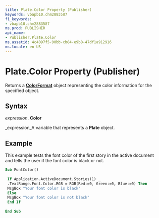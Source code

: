 ```yaml
---
title: Plate.Color Property (Publisher)
keywords: vbapb10.chm2883587
f1_keywords:
- vbapb10.chm2883587
ms.prod: PUBLISHER
api_name:
- Publisher.Plate.Color
ms.assetid: 4c4897f5-90bb-cb84-e9b8-47df1a912916
ms.locale: en-US
---
```



# Plate.Color Property (Publisher)

Returns a  **[ColorFormat](colorformat-object-publisher.md)** object representing the color information for the specified object.


## Syntax

 _expression_. **Color**

 _expression_A variable that represents a  **Plate** object.


## Example

This example tests the font color of the first story in the active document and tells the user if the font color is black or not.


```vb
Sub FontColor() 
 
 If Application.ActiveDocument.Stories(1) _ 
 .TextRange.Font.Color.RGB = RGB(Red:=0, Green:=0, Blue:=0) Then 
 MsgBox "Your font color is black" 
 Else 
 MsgBox "Your font color is not black" 
 End If 
 
End Sub
```



